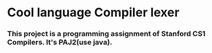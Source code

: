 # Cool language Compiler lexer 

### This project is a programming assignment of Stanford CS1 Compilers. It's PAJ2(use java).